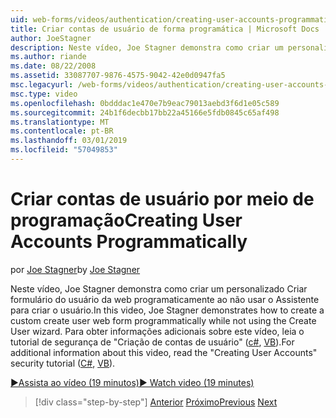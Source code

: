 ```yaml
---
uid: web-forms/videos/authentication/creating-user-accounts-programmatically
title: Criar contas de usuário de forma programática | Microsoft Docs
author: JoeStagner
description: Neste vídeo, Joe Stagner demonstra como criar um personalizado Criar formulário do usuário da web programaticamente ao não usar o Assistente para criar o usuário. Para mais eu...
ms.author: riande
ms.date: 08/22/2008
ms.assetid: 33087707-9876-4575-9042-42e0d0947fa5
msc.legacyurl: /web-forms/videos/authentication/creating-user-accounts-programmatically
msc.type: video
ms.openlocfilehash: 0bdddac1e470e7b9eac79013aebd3f6d1e05c589
ms.sourcegitcommit: 24b1f6decbb17bb22a45166e5fdb0845c65af498
ms.translationtype: MT
ms.contentlocale: pt-BR
ms.lasthandoff: 03/01/2019
ms.locfileid: "57049853"
---
```

<a name="creating-user-accounts-programmatically"></a><span data-ttu-id="420a4-104">Criar contas de usuário por meio de programação</span><span class="sxs-lookup"><span data-stu-id="420a4-104">Creating User Accounts Programmatically</span></span>
====================
<span data-ttu-id="420a4-105">por [Joe Stagner](https://github.com/JoeStagner)</span><span class="sxs-lookup"><span data-stu-id="420a4-105">by [Joe Stagner](https://github.com/JoeStagner)</span></span>

<span data-ttu-id="420a4-106">Neste vídeo, Joe Stagner demonstra como criar um personalizado Criar formulário do usuário da web programaticamente ao não usar o Assistente para criar o usuário.</span><span class="sxs-lookup"><span data-stu-id="420a4-106">In this video, Joe Stagner demonstrates how to create a custom create user web form programmatically while not using the Create User wizard.</span></span> <span data-ttu-id="420a4-107">Para obter informações adicionais sobre este vídeo, leia o tutorial de segurança de "Criação de contas de usuário" ([c#](../../overview/older-versions-security/membership/creating-user-accounts-cs.md), [VB](../../overview/older-versions-security/membership/creating-user-accounts-vb.md)).</span><span class="sxs-lookup"><span data-stu-id="420a4-107">For additional information about this video, read the "Creating User Accounts" security tutorial ([C#](../../overview/older-versions-security/membership/creating-user-accounts-cs.md), [VB](../../overview/older-versions-security/membership/creating-user-accounts-vb.md)).</span></span>

[<span data-ttu-id="420a4-108">&#9654;Assista ao vídeo (19 minutos)</span><span class="sxs-lookup"><span data-stu-id="420a4-108">&#9654; Watch video (19 minutes)</span></span>](https://channel9.msdn.com/Blogs/ASP-NET-Site-Videos/creating-user-accounts-programmatically)

> [!div class="step-by-step"]
> <span data-ttu-id="420a4-109">[Anterior](creating-user-accounts-with-the-create-user-wizard.md)
> [Próximo](validating-users-manually.md)</span><span class="sxs-lookup"><span data-stu-id="420a4-109">[Previous](creating-user-accounts-with-the-create-user-wizard.md)
[Next](validating-users-manually.md)</span></span>
